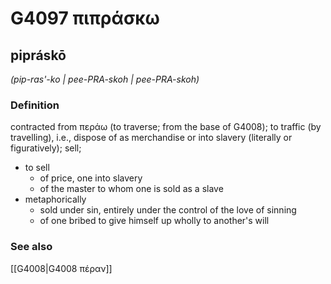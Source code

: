 # G4097 πιπράσκω

## pipráskō

_(pip-ras'-ko | pee-PRA-skoh | pee-PRA-skoh)_

### Definition

contracted from περάω (to traverse; from the base of G4008); to traffic (by travelling), i.e., dispose of as merchandise or into slavery (literally or figuratively); sell; 

- to sell
  - of price, one into slavery
  - of the master to whom one is sold as a slave
- metaphorically
  - sold under sin, entirely under the control of the love of sinning
  - of one bribed to give himself up wholly to another's will

### See also

[[G4008|G4008 πέραν]]
